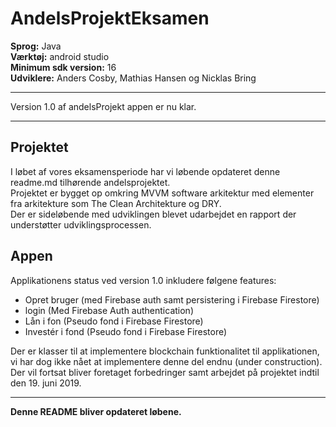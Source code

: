 # AndelsProjektEksamen

**Sprog:** Java\
**Værktøj:** android studio\
**Minimum sdk version:** 16\
**Udviklere:** Anders Cosby, Mathias Hansen og Nicklas Bring

-----------------------------------------------------------------------------------------

Version 1.0 af andelsProjekt appen er nu klar.

-----------------------------------------------------------------------------------------

## Projektet
I løbet af vores eksamensperiode har vi løbende opdateret denne readme.md tilhørende andelsprojektet.\
Projektet er bygget op omkring MVVM software arkitektur med elementer fra arkitekture som The Clean Architekture og DRY.\
Der er sideløbende med udviklingen blevet udarbejdet en rapport der understøtter udviklingsprocessen.


## Appen 
Applikationens status ved version 1.0 inkludere følgene features:
 * Opret bruger (med Firebase auth samt persistering i Firebase Firestore)
 * login (Med Firebase Auth authentication)
 * Lån i fon (Pseudo fond i Firebase Firestore)
 * Investér i fond (Pseudo fond i Firebase Firestore)
 
 Der er klasser til at implementere blockchain funktionalitet til applikationen,\
 vi har dog ikke nået at implementere denne del endnu (under construction).\
 Der vil fortsat bliver foretaget forbedringer samt arbejdet på projektet indtil\
 den 19. juni 2019.

-------------------------------------------------------------------------------------------

**Denne README bliver opdateret løbene.**
